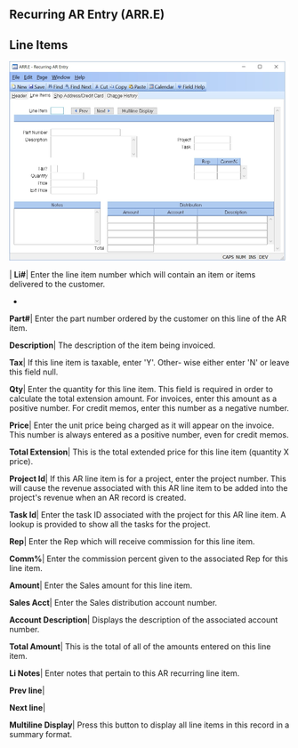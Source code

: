 ## Recurring AR Entry (ARR.E)
<PageHeader />

## Line Items

![](./ARR-E-2.jpg)

| **Li#**|  Enter the line item number which will contain an item or items
delivered to the customer.

-  
**Part#**|  Enter the part number ordered by the customer on this line of the
AR item.

**Description**|  The description of the item being invoiced.

**Tax**|  If this line item is taxable, enter 'Y'. Other- wise either enter
'N' or leave this field null.

**Qty**|  Enter the quantity for this line item. This field is required in
order to calculate the total extension amount. For invoices, enter this amount
as a positive number. For credit memos, enter this number as a negative
number.

**Price**|  Enter the unit price being charged as it will appear on the
invoice. This number is always entered as a positive number, even for credit
memos.

**Total Extension**|  This is the total extended price for this line item
(quantity X price).

**Project Id**|  If this AR line item is for a project, enter the project
number. This will cause the revenue associated with this AR line item to be
added into the project's revenue when an AR record is created.

**Task Id**|  Enter the task ID associated with the project for this AR line
item. A lookup is provided to show all the tasks for the project.

**Rep**|  Enter the Rep which will receive commission for this line item.

**Comm%**|  Enter the commission percent given to the associated Rep for this
line item.

**Amount**|  Enter the Sales amount for this line item.

**Sales Acct**|  Enter the Sales distribution account number.

**Account Description**|  Displays the description of the associated account
number.

**Total Amount**|  This is the total of all of the amounts entered on this
line item.

**Li Notes**|  Enter notes that pertain to this AR recurring line item.

**Prev line**|

**Next line**|

**Multiline Display**|  Press this button to display all line items in this
record in a summary format.


<badge text= "Version 8.10.57 " vertical="middle" />

<PageFooter />
